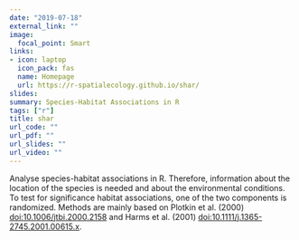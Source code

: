 ```yaml
---
date: "2019-07-18"
external_link: ""
image:
  focal_point: Smart
links:
- icon: laptop
  icon_pack: fas
  name: Homepage
  url: https://r-spatialecology.github.io/shar/
slides:
summary: Species-Habitat Associations in R
tags: ["r"]
title: shar
url_code: ""
url_pdf: ""
url_slides: ""
url_video: ""
---
```


Analyse species-habitat associations in R. Therefore, information about the location of the species is needed and about the environmental conditions. To test for significance habitat associations, one of the two components is randomized.  Methods are mainly based on Plotkin et al. (2000) <doi:10.1006/jtbi.2000.2158> and Harms et al. (2001) <doi:10.1111/j.1365-2745.2001.00615.x>.
